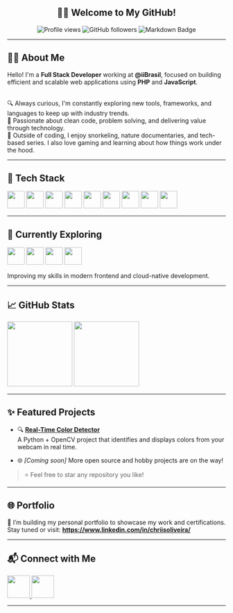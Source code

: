 <h2 align="center">👨‍💻 Welcome to My GitHub!</h2>

<p align="center">
  <img src="https://komarev.com/ghpvc/?username=vanngilha&style=flat-square&color=blue" alt="Profile views" />
  <img src="https://img.shields.io/github/followers/vanngilha?label=Followers&style=flat-square" alt="GitHub followers" />
  <img src="https://img.shields.io/badge/Made%20with-Markdown-1f425f.svg" alt="Markdown Badge" />
</p>

---

<h2 align="left">🧑‍💻 About Me</h2>

<p align="left">
  Hello! I'm a <strong>Full Stack Developer</strong> working at <strong>@iiBrasil</strong>, focused on building efficient and scalable web applications using <strong>PHP</strong> and <strong>JavaScript</strong>.<br><br>
  
  🔍 Always curious, I'm constantly exploring new tools, frameworks, and languages to keep up with industry trends.<br>
  🎯 Passionate about clean code, problem solving, and delivering value through technology.<br>
  🐬 Outside of coding, I enjoy snorkeling, nature documentaries, and tech-based series. I also love gaming and learning about how things work under the hood.
</p>

---

<h2 align="left">🧰 Tech Stack</h2>

<div align="left">
  <img src="https://cdn.jsdelivr.net/gh/devicons/devicon/icons/php/php-original.svg" height="40" />
  <img src="https://cdn.jsdelivr.net/gh/devicons/devicon/icons/javascript/javascript-original.svg" height="40" />
  <img src="https://cdn.jsdelivr.net/gh/devicons/devicon/icons/css3/css3-original.svg" height="40" />
  <img src="https://cdn.jsdelivr.net/gh/devicons/devicon/icons/docker/docker-original.svg" height="40" />
  <img src="https://cdn.jsdelivr.net/gh/devicons/devicon/icons/git/git-original.svg" height="40" />
  <img src="https://cdn.jsdelivr.net/gh/devicons/devicon/icons/github/github-original.svg" height="40" />
  <img src="https://cdn.jsdelivr.net/gh/devicons/devicon/icons/phpstorm/phpstorm-original.svg" height="40" />
  <img src="https://cdn.jsdelivr.net/gh/devicons/devicon/icons/vscode/vscode-original.svg" height="40" />
  <img src="https://cdn.jsdelivr.net/gh/devicons/devicon/icons/bitbucket/bitbucket-original.svg" height="40" />
</div>

---

<h2 align="left">🚀 Currently Exploring</h2>

<div align="left">
  <img src="https://cdn.jsdelivr.net/gh/devicons/devicon/icons/react/react-original.svg" height="40" />
  <img src="https://cdn.jsdelivr.net/gh/devicons/devicon/icons/typescript/typescript-original.svg" height="40" />
  <img src="https://cdn.jsdelivr.net/gh/devicons/devicon/icons/laravel/laravel-original.svg" height="40" />
  <img src="https://cdn.jsdelivr.net/gh/devicons/devicon/icons/azure/azure-original.svg" height="40" />
</div>

<p align="left">Improving my skills in modern frontend and cloud-native development.</p>

---

<h2 align="left">📈 GitHub Stats</h2>

<div align="left">
  <img src="https://github-readme-stats.vercel.app/api?username=vanngilha&show_icons=true&count_private=true&theme=gruvbox_light&hide_border=false" height="150" />
  <img src="https://github-readme-stats.vercel.app/api/top-langs?username=vanngilha&layout=compact&langs_count=6&theme=gruvbox_light&hide_border=false" height="150" />
</div>

---

<h2 align="left">✨ Featured Projects</h2>

- 🔍 **[Real-Time Color Detector](https://github.com/vanngilha/color-detector)**  
  A Python + OpenCV project that identifies and displays colors from your webcam in real time.

- 🌐 *[Coming soon]* More open source and hobby projects are on the way!

> ⭐ Feel free to star any repository you like!

---

<h2 align="left">🌐 Portfolio</h2>

<p align="left">
  🧠 I’m building my personal portfolio to showcase my work and certifications. Stay tuned or visit:  
  <a href="https://www.linkedin.com/in/chriisoliveira/" target="_blank"><strong>https://www.linkedin.com/in/chriisoliveira/</strong></a>
</p>

---

<h2 align="left">📬 Connect with Me</h2>

<div align="left">
  <a href="https://www.linkedin.com/in/vanngilha" target="_blank">
    <img src="https://raw.githubusercontent.com/maurodesouza/profile-readme-generator/master/src/assets/icons/social/linkedin/default.svg" width="52" />
  </a>
  <a href="https://www.instagram.com/vanngilha/" target="_blank">
    <img src="https://raw.githubusercontent.com/maurodesouza/profile-readme-generator/master/src/assets/icons/social/instagram/default.svg" width="52" />
  </a>
</div>

---
